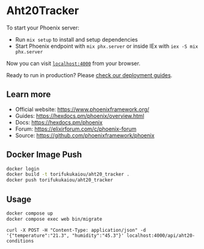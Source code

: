 # Aht20Tracker

To start your Phoenix server:

  * Run `mix setup` to install and setup dependencies
  * Start Phoenix endpoint with `mix phx.server` or inside IEx with `iex -S mix phx.server`

Now you can visit [`localhost:4000`](http://localhost:4000) from your browser.

Ready to run in production? Please [check our deployment guides](https://hexdocs.pm/phoenix/deployment.html).

## Learn more

  * Official website: https://www.phoenixframework.org/
  * Guides: https://hexdocs.pm/phoenix/overview.html
  * Docs: https://hexdocs.pm/phoenix
  * Forum: https://elixirforum.com/c/phoenix-forum
  * Source: https://github.com/phoenixframework/phoenix

## Docker Image Push

```bash
docker login
docker build -t torifukukaiou/aht20_tracker .
docker push torifukukaiou/aht20_tracker
```

## Usage

```bash
docker compose up
docker compose exec web bin/migrate
```

```
curl -X POST -H "Content-Type: application/json" -d '{"temperature":"21.3", "humidity":"45.3"}' localhost:4000/api/aht20-conditions
```
